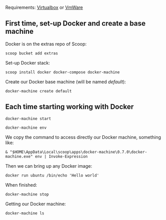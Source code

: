 Requirements: [Virtualbox](https://www.virtualbox.org/) or [VmWare](https://www.vmware.com/)

## First time, set-up Docker and create a base machine

Docker is on the extras repo of Scoop:

    scoop bucket add extras

Set-up Docker stack:

    scoop install docker docker-compose docker-machine

Create our Docker base machine (will be named _default_):

    docker-machine create default

## Each time starting working with Docker

    docker-machine start

    docker-machine env

We copy the command to access directly our Docker machine, something like:

    & "$HOME\AppData\Local\scoop\apps\docker-machine\0.7.0\docker-machine.exe" env | Invoke-Expression

Then we can bring up any Docker image:

    docker run ubuntu /bin/echo 'Hello world'

When finished:

    docker-machine stop

Getting our Docker machine:
    
    docker-machine ls